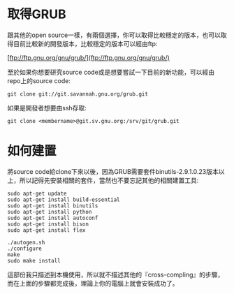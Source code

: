 # 取得GRUB

跟其他的open source一樣，有兩個選擇，你可以取得比較穩定的版本，也可以取得目前比較新的開發版本，比較穩定的版本可以經由ftp:

[ftp://ftp.gnu.org/gnu/grub/](ftp://ftp.gnu.org/gnu/grub/)

至於如果你想要研究source code或是想要嘗試一下目前的新功能，可以經由repo上的source code:

```
git clone git://git.savannah.gnu.org/grub.git
```

如果是開發者想要由ssh存取:

```
git clone <membername>@git.sv.gnu.org:/srv/git/grub.git
```

# 如何建置

將source code給clone下來以後，因為GRUB需要套件binutils-2.9.1.0.23版本以上，所以記得先安裝相關的套件，當然也不要忘記其他的相關建置工具:

```
sudo apt-get update
sudo apt-get install build-essential
sudo apt-get install binutils
sudo apt-get install python
sudo apt-get install autoconf
sudo apt-get install bison
sudo apt-get install flex

./autogen.sh
./configure
make
sudo make install
```
這部份我只描述到本機使用，所以就不描述其他的『cross-compling』的步驟，而在上面的步驟都完成後，理論上你的電腦上就會安裝成功了。
